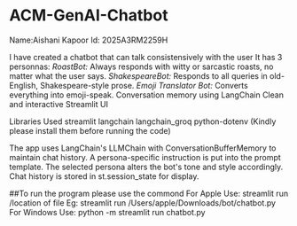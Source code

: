 # ACM-GenAI-Chatbot
Name:Aishani Kapoor
Id: 2025A3RM2259H

I have created a chatbot that can talk consistensively with the user
It has 3 personnas:
*RoastBot:* Always responds with witty or sarcastic roasts, no matter what the user says.
*ShakespeareBot:* Responds to all queries in old-English, Shakespeare-style prose.
*Emoji Translator Bot:* Converts everything into emoji-speak.
Conversation memory using LangChain
Clean and interactive Streamlit UI

Libraries Used
streamlit
langchain
langchain_groq
python-dotenv
(Kindly please install them before running the code)

The app uses LangChain's LLMChain with ConversationBufferMemory to maintain chat history.
A persona-specific instruction is put into the prompt template.
The selected persona alters the bot's tone and style accordingly.
Chat history is stored in st.session_state for display.


##To run the program please use the commond
For Apple Use: streamlit run /location of file
Eg: streamlit run /Users/apple/Downloads/bot/chatbot.py
For Windows Use: python -m streamlit run chatbot.py
